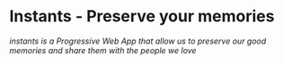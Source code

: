 # Instants - Preserve your memories

*instants is a Progressive Web App that allow us to preserve our good memories and share them with the people we love* 